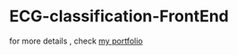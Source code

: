 # ECG-classification-FrontEnd
for more details , check [my portfolio](https://ab2gbl-portfolio.vercel.app/work/AI-agents-for-real-time-ECG-interpretation)
